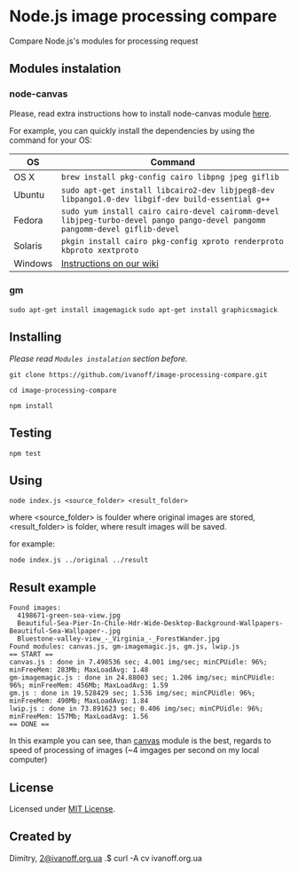 # Node.js image processing compare

Compare Node.js's modules for processing request 

## Modules instalation

### node-canvas

Please, read extra instructions how to install node-canvas module [here](https://github.com/Automattic/node-canvas).

For example, you can quickly install the dependencies by using the command for your OS:

OS | Command
----- | -----
OS X | `brew install pkg-config cairo libpng jpeg giflib`
Ubuntu | `sudo apt-get install libcairo2-dev libjpeg8-dev libpango1.0-dev libgif-dev build-essential g++`
Fedora | `sudo yum install cairo cairo-devel cairomm-devel libjpeg-turbo-devel pango pango-devel pangomm pangomm-devel giflib-devel`
Solaris | `pkgin install cairo pkg-config xproto renderproto kbproto xextproto`
Windows | [Instructions on our wiki](https://github.com/Automattic/node-canvas/wiki/Installation---Windows)

### gm

`sudo apt-get install imagemagick`
`sudo apt-get install graphicsmagick`


## Installing

*Please read `Modules instalation` section before.*

`git clone https://github.com/ivanoff/image-processing-compare.git`

`cd image-processing-compare`

`npm install`


## Testing

`npm test`


## Using

`node index.js <source_folder> <result_folder>`

where <source_folder> is foulder where original images are stored, <result_folder> is folder, where result images will be saved.

for example:

`node index.js ../original ../result`

## Result example

```
Found images:
  4198671-green-sea-view.jpg
  Beautiful-Sea-Pier-In-Chile-Hdr-Wide-Desktop-Background-Wallpapers-Beautiful-Sea-Wallpaper-.jpg
  Bluestone-valley-view_-_Virginia_-_ForestWander.jpg
Found modules: canvas.js, gm-imagemagic.js, gm.js, lwip.js
== START ==
canvas.js : done in 7.498536 sec; 4.001 img/sec; minCPUidle: 96%; minFreeMem: 283Mb; MaxLoadAvg: 1.48
gm-imagemagic.js : done in 24.88003 sec; 1.206 img/sec; minCPUidle: 96%; minFreeMem: 456Mb; MaxLoadAvg: 1.59
gm.js : done in 19.528429 sec; 1.536 img/sec; minCPUidle: 96%; minFreeMem: 490Mb; MaxLoadAvg: 1.84
lwip.js : done in 73.891623 sec; 0.406 img/sec; minCPUidle: 96%; minFreeMem: 157Mb; MaxLoadAvg: 1.56
== DONE ==
```

In this example you can see, than [canvas](https://github.com/Automattic/node-canvas) module is the best, regards to speed of processing of images (~4 imgages per second on my local computer)


## License

Licensed under [MIT License](LICENSE).


## Created by

Dimitry, 2@ivanoff.org.ua .$ curl -A cv ivanoff.org.ua
